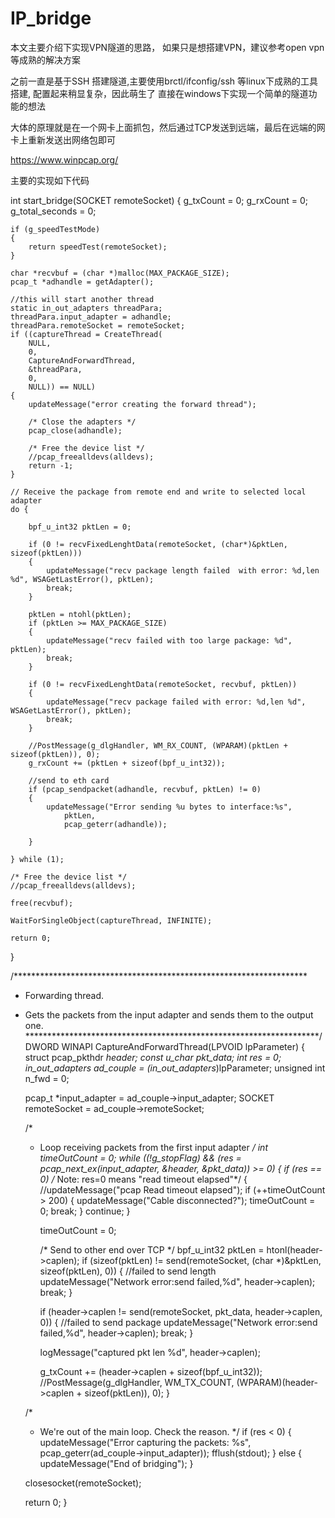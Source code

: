 # IP_bridge
本文主要介绍下实现VPN隧道的思路， 如果只是想搭建VPN，建议参考open vpn等成熟的解决方案

之前一直是基于SSH 搭建隧道,主要使用brctl/ifconfig/ssh 等linux下成熟的工具搭建, 配置起来稍显复杂，因此萌生了
直接在windows下实现一个简单的隧道功能的想法

大体的原理就是在一个网卡上面抓包，然后通过TCP发送到远端，最后在远端的网卡上重新发送出网络包即可

https://www.winpcap.org/

主要的实现如下代码

int start_bridge(SOCKET remoteSocket)
{
    g_txCount = 0;
    g_rxCount = 0;
    g_total_seconds = 0;

    if (g_speedTestMode)
    {
        return speedTest(remoteSocket);
    }

    char *recvbuf = (char *)malloc(MAX_PACKAGE_SIZE);
    pcap_t *adhandle = getAdapter();

    //this will start another thread
    static in_out_adapters threadPara;
    threadPara.input_adapter = adhandle;
    threadPara.remoteSocket = remoteSocket;
    if ((captureThread = CreateThread(
        NULL,
        0,
        CaptureAndForwardThread,
        &threadPara,
        0,
        NULL)) == NULL)
    {
        updateMessage("error creating the forward thread");

        /* Close the adapters */
        pcap_close(adhandle);

        /* Free the device list */
        //pcap_freealldevs(alldevs);
        return -1;
    }

    // Receive the package from remote end and write to selected local adapter
    do {

        bpf_u_int32 pktLen = 0;

        if (0 != recvFixedLenghtData(remoteSocket, (char*)&pktLen, sizeof(pktLen)))
        {
            updateMessage("recv package length failed  with error: %d,len %d", WSAGetLastError(), pktLen);
            break;
        }

        pktLen = ntohl(pktLen);
        if (pktLen >= MAX_PACKAGE_SIZE)
        {
            updateMessage("recv failed with too large package: %d", pktLen);
            break;
        }

        if (0 != recvFixedLenghtData(remoteSocket, recvbuf, pktLen))
        {
            updateMessage("recv package failed with error: %d,len %d", WSAGetLastError(), pktLen);
            break;
        }

        //PostMessage(g_dlgHandler, WM_RX_COUNT, (WPARAM)(pktLen + sizeof(pktLen)), 0);
        g_rxCount += (pktLen + sizeof(bpf_u_int32));

        //send to eth card
        if (pcap_sendpacket(adhandle, recvbuf, pktLen) != 0)
        {
            updateMessage("Error sending %u bytes to interface:%s",
                pktLen,
                pcap_geterr(adhandle));

        }

    } while (1);

    /* Free the device list */
    //pcap_freealldevs(alldevs);

    free(recvbuf);

    WaitForSingleObject(captureThread, INFINITE);

    return 0;

}

/*******************************************************************
 * Forwarding thread.
 * Gets the packets from the input adapter and sends them to the output one.
 *******************************************************************/
DWORD WINAPI CaptureAndForwardThread(LPVOID lpParameter)
{
    struct pcap_pkthdr *header;
    const u_char *pkt_data;
    int res = 0;
    in_out_adapters* ad_couple = (in_out_adapters*)lpParameter;
    unsigned int n_fwd = 0;

    pcap_t *input_adapter = ad_couple->input_adapter;
    SOCKET remoteSocket = ad_couple->remoteSocket;

    /*
     * Loop receiving packets from the first input adapter
     */
    int timeOutCount = 0;
    while ((!g_stopFlag) && (res = pcap_next_ex(input_adapter, &header, &pkt_data)) >= 0)
    {
        if (res == 0)    /* Note: res=0 means "read timeout elapsed"*/
        {
            //updateMessage("pcap Read timeout elapsed");
            if (++timeOutCount > 200)
            {
                updateMessage("Cable disconnected?");
                timeOutCount = 0;
                break;
            }
            continue;
        }

        timeOutCount = 0;

        /*
        Send to other end over TCP
        */
        bpf_u_int32 pktLen = htonl(header->caplen);
        if (sizeof(pktLen) != send(remoteSocket, (char *)&pktLen, sizeof(pktLen), 0))
        {
            //failed to send length
            updateMessage("Network error:send failed,%d", header->caplen);
            break;
        }

        if (header->caplen != send(remoteSocket, pkt_data, header->caplen, 0))
        {
            //failed to send package
            updateMessage("Network error:send failed,%d", header->caplen);
            break;
        }

        logMessage("captured pkt len %d", header->caplen);

        g_txCount += (header->caplen + sizeof(bpf_u_int32));
        //PostMessage(g_dlgHandler, WM_TX_COUNT, (WPARAM)(header->caplen + sizeof(pktLen)), 0);
    }

    /*
     * We're out of the main loop. Check the reason.
     */
    if (res < 0)
    {
        updateMessage("Error capturing the packets: %s", pcap_geterr(ad_couple->input_adapter));
        fflush(stdout);
    }
    else
    {
        updateMessage("End of bridging");
    }

    closesocket(remoteSocket);

    return 0;
}
